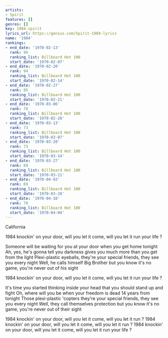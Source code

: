 ```yaml
---
artists:
- Spirit
features: []
genres: []
key: 1984-spirit
lyrics_url: https://genius.com/Spirit-1984-lyrics
name: '1984'
rankings:
- end_date: '1970-02-13'
  rank: 96
  ranking_list: Billboard Hot 100
  start_date: '1970-02-07'
- end_date: '1970-02-20'
  rank: 94
  ranking_list: Billboard Hot 100
  start_date: '1970-02-14'
- end_date: '1970-02-27'
  rank: 85
  ranking_list: Billboard Hot 100
  start_date: '1970-02-21'
- end_date: '1970-03-06'
  rank: 78
  ranking_list: Billboard Hot 100
  start_date: '1970-02-28'
- end_date: '1970-03-13'
  rank: 73
  ranking_list: Billboard Hot 100
  start_date: '1970-03-07'
- end_date: '1970-03-20'
  rank: 73
  ranking_list: Billboard Hot 100
  start_date: '1970-03-14'
- end_date: '1970-03-27'
  rank: 69
  ranking_list: Billboard Hot 100
  start_date: '1970-03-21'
- end_date: '1970-04-03'
  rank: 69
  ranking_list: Billboard Hot 100
  start_date: '1970-03-28'
- end_date: '1970-04-10'
  rank: 70
  ranking_list: Billboard Hot 100
  start_date: '1970-04-04'
---
```

California

1984 knockin' on your door, will you let it come, will you let it run your life ?

Someone will be waiting for you at your door when you get home tonight
Ah, yes, he's gonna tell you darkness gives you much more than you get from the light
Plexi-plastic eyeballs, they're your special friends, they see you every night
Well, he calls himself Big Brother but you know it's no game, you're never out of his sight

1984 knockin' on your door, will you let it come, will you let it run your life ?

It's time you started thinking inside your head that you should stand up and fight
Oh, where will you be when your freedom is dead 14 years from tonight
Those plexi-plastic 'copters they're your special friends, they see you every night
Well, they call themselves protection but you know it's no game, you're never out of their sight

1984 knockin' on your door, will you let it come, will you let it run ?
1984 knockin' on your door, will you let it come, will you let it run ?
1984 knockin' on your door, will you let it come, will you let it run your life ?
